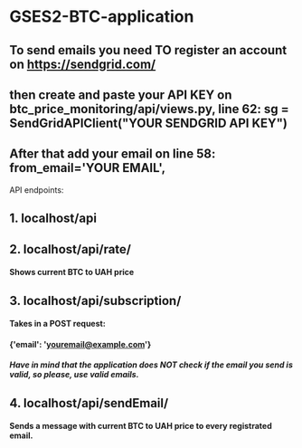 # GSES2-BTC-application



## To send emails you need TO register an account on https://sendgrid.com/ 


## then create and paste your API KEY on btc_price_monitoring/api/views.py, line 62: sg = SendGridAPIClient("YOUR SENDGRID API KEY") 


## After that add your email on line 58: from_email='YOUR EMAIL',



API endpoints: 
## 1. localhost/api


## 2. localhost/api/rate/

#### Shows current BTC to UAH price


## 3. localhost/api/subscription/

#### Takes in a POST request:
#### {'email': 'youremail@example.com'}
##### Have in mind that the application does NOT check if the email you send is valid, so please, use valid emails.


## 4. localhost/api/sendEmail/

#### Sends a message with current BTC to UAH price to every registrated email.



